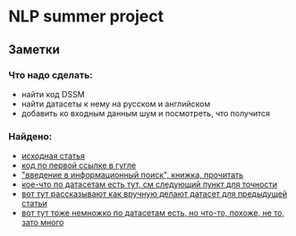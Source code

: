 # NLP summer project

## Заметки

### Что надо сделать:
- найти код DSSM
- найти датасеты к нему на русском и английском
- добавить ко входным данным шум и посмотреть, что получится

### Найдено:
- [исходная статья](https://www.microsoft.com/en-us/research/wp-content/uploads/2016/02/cikm2013_DSSM_fullversion.pdf "исходная статья")
- [код по первой ссылке в гугле](https://github.com/liaha/dssm "код по первой ссылке в гугле")
- ["введение в информационный поиск", книжка, прочитать](https://www.ozon.ru/context/detail/id/5497130/ "озон")
- [кое-что по датасетам есть тут, см следующий пункт для точности](https://cntk.ai/pythondocs/CNTK_303_Deep_Structured_Semantic_Modeling_with_LSTM_Networks.html)
- [вот тут рассказывают как вручную делают датасет для предыдущей статьи](https://cntk.ai/pythondocs/CNTK_202_Language_Understanding.html)
- [вот тут тоже немножко по датасетам есть, но что-то, похоже, не то, зато много](https://github.com/brmson/dataset-sts)

